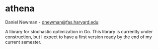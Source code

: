 athena
====

Daniel Newman - dnewman@fas.harvard.edu

A library for stochastic optimization in Go. This library is currently under construction, but I expect to have a first version ready by the end of my current semester.
